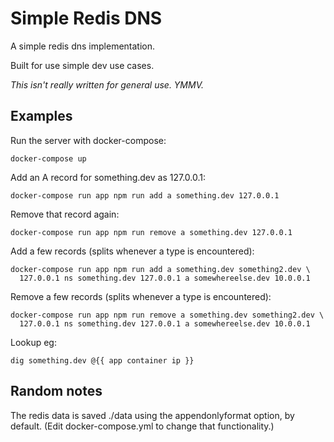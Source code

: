 Simple Redis DNS
================

A simple redis dns implementation.

Built for use simple dev use cases.

_This isn't really written for general use. YMMV._

Examples
--------

Run the server with docker-compose:

    docker-compose up

Add an A record for something.dev as 127.0.0.1:

    docker-compose run app npm run add a something.dev 127.0.0.1

Remove that record again:

    docker-compose run app npm run remove a something.dev 127.0.0.1

Add a few records (splits whenever a type is encountered):

    docker-compose run app npm run add a something.dev something2.dev \
      127.0.0.1 ns something.dev 127.0.0.1 a somewhereelse.dev 10.0.0.1

Remove a few records (splits whenever a type is encountered):

    docker-compose run app npm run remove a something.dev something2.dev \
      127.0.0.1 ns something.dev 127.0.0.1 a somewhereelse.dev 10.0.0.1

Lookup eg:

    dig something.dev @{{ app container ip }}

Random notes
------------

The redis data is saved ./data using the appendonlyformat option, by default.
(Edit docker-compose.yml to change that functionality.)
